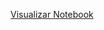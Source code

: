 [Visualizar Notebook](https://github.com/carlos-augusto-carneiro/KaggleHeartDisease/blob/main/HeartDisease.ipynb)